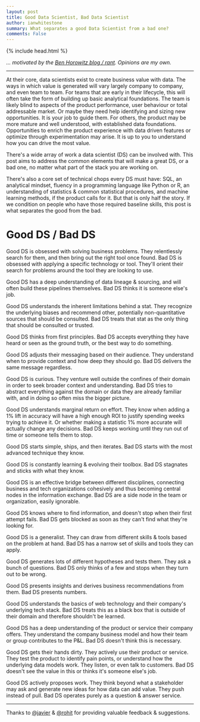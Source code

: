 ```yaml
---
layout: post
title: Good Data Scientist, Bad Data Scientist
author: ianwhitestone
summary: What separates a good Data Scientist from a bad one?
comments: False
---
```


{% include head.html %}

*... motivated by the [Ben Horowitz blog / rant](https://a16z.com/2012/06/15/good-product-managerbad-product-manager/). Opinions are my own.*

<hr>

At their core, data scientists exist to create business value with data. The ways in which value is generated will vary largely company to company, and even team to team. For teams that are early in their lifecycle, this will often take the form of building up basic analytical foundations. The team is likely blind to aspects of the product performance, user behaviour or total addressable market. Or maybe they need help identifying and sizing new opportunities. It is your job to guide them. For others, the product may be more mature and well understood, with established data foundations. Opportunities to enrich the product experience with data driven features or optimize through experimentation may arise. It is up to you to understand how you can drive the most value.

There's a wide array of work a data scientist (DS) can be involved with. This post aims to address the common elements that will make a great DS, or a bad one, no matter what part of the stack you are working on.

There's also a core set of technical chops every DS must have: SQL, an analytical mindset, fluency in a programming language like Python or R, an understanding of statistics & common statistical procedures, and machine learning methods, if the product calls for it. But that is only half the story. If we condition on people who have those required baseline skills, this post is what separates the good from the bad.

# Good DS / Bad DS

Good DS is obsessed with solving business problems. They relentlessly search for them, and then bring out the right tool once found. Bad DS is obsessed with applying a specific technology or tool. They'll orient their search for problems around the tool they are looking to use.

Good DS has a deep understanding of data lineage & sourcing, and will often build these pipelines themselves. Bad DS thinks it is someone else's job.

Good DS understands the inherent limitations behind a stat. They recognize the underlying biases and recommend other, potentially non-quantitative sources that should be consulted. Bad DS treats that stat as the only thing that should be consulted or trusted.

Good DS thinks from first principles. Bad DS accepts everything they have heard or seen as the ground truth, or the best way to do something.

Good DS adjusts their messaging based on their audience. They understand when to provide context and how deep they should go. Bad DS delivers the same message regardless.

Good DS is curious. They venture well outside the confines of their domain in order to seek broader context and understanding. Bad DS tries to abstract everything against the domain or data they are already familiar with, and in doing so often miss the bigger picture.

Good DS understands marginal return on effort. They know when adding a 1% lift in accuracy will have a high enough ROI to justify spending weeks trying to achieve it. Or whether making a statistic 1% more accurate will actually change any decisions. Bad DS keeps working until they run out of time or someone tells them to stop. 

Good DS starts simple, ships, and then iterates. Bad DS starts with the most advanced technique they know.

Good DS is constantly learning & evolving their toolbox. Bad DS stagnates and sticks with what they know.

Good DS is an effective bridge between different disciplines, connecting business and tech organizations cohesively and thus becoming central nodes in the information exchange. Bad DS are a side node in the team or organization, easily ignorable.

Good DS knows where to find information, and doesn't stop when their first attempt fails. Bad DS gets blocked as soon as they can't find what they're looking for.

Good DS is a generalist. They can draw from different skills & tools based on the problem at hand. Bad DS has a narrow set of skills and tools they can apply.

Good DS generates lots of different hypotheses and tests them. They ask a bunch of questions. Bad DS only thinks of a few and stops when they turn out to be wrong.

Good DS presents insights and derives business recommendations from them. Bad DS presents numbers.

Good DS understands the basics of web technology and their company's underlying tech stack. Bad DS treats this as a black box that is outside of their domain and therefore shouldn't be learned.

Good DS has a deep understanding of the product or service their company offers. They understand the company business model and how their team or group contributes to the P&L. Bad DS doesn't think this is necessary.

Good DS gets their hands dirty. They actively use their product or service. They test the product to identify pain points, or understand how the underlying data models work. They listen, or even talk to customers. Bad DS doesn't see the value in this or thinks it's someone else's job.

Good DS actively proposes work. They think beyond what a stakeholder may ask and generate new ideas for how data can add value. They push instead of pull. Bad DS operates purely as a question & answer service.

<hr>

Thanks to [@javier](https://twitter.com/infrahumano) & [@rohit](https://twitter.com/amishrarohit) for providing valuable feedback & suggestions.
